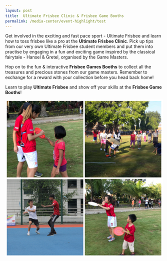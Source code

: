```yaml
---
layout: post
title:  Ultimate Frisbee Clinic & Frisbee Game Booths
permalink: /media-center/event-highlight/test
---
```

Get involved in the exciting and fast pace sport - Ultimate Frisbee and learn how to toss frisbee like a pro at the **Ultimate Frisbee Clinic**. Pick up tips from our very own Ultimate Frisbee student members and put them into practise by engaging in a fun and exciting game inspired by the classical fairytale - Hansel & Gretel, organised by the Game Masters.  

Hop on to the fun & interactive **Frisbee Games Booths** to collect all the treasures and precious stones from our game masters.
Remember to exchange for a reward with your collection before you head back home!

Learn to play **Ultimate Frisbee** and show off your skills at the **Frisbee Game Booths**!

![](/images/Frisbee.jpg)

